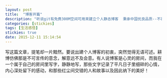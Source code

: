 ```yaml
---
layout: post
title:  "博客开篇"
description: "听说git有免费300M空间可用来建立个人静态博客  秉承中国优良品质--不花钱才是王道 遂建立该博客 不足之处希望批评指正   "
categories: [stickies]
tags: [生活感悟]
stickies: true
date: 2015-12-11 15:14:54
---
```


<txt>写这篇文章，提笔却一片黯然。要说出建个人博客的初衷，突然觉得无语可述。耕博仿佛那是不可言传的意念，解意远不及会意。有人说博客是心灵的房间，而我在一个属于自己的房间里写字，静静地写，那些文字记录了平凡日子里细碎的心情，内心深处留下的感动，和那些红尘间交错的人和故事以及因此纳下的美好！</txt>
<script src="/analytics.js"></script>
